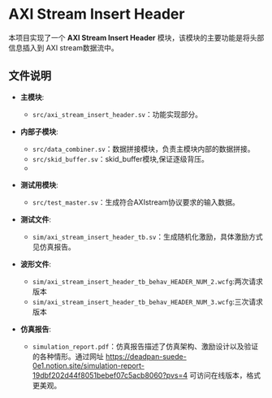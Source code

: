 # AXI Stream Insert Header 

本项目实现了一个 **AXI Stream Insert Header** 模块，该模块的主要功能是将头部信息插入到 AXI stream数据流中。

## 文件说明

- **主模块**:
  - `src/axi_stream_insert_header.sv`：功能实现部分。

- **内部子模块**:
  - `src/data_combiner.sv`：数据拼接模块，负责主模块内部的数据拼接。
  - `src/skid_buffer.sv`：skid_buffer模块,保证逐级背压。
  - 
- **测试用模块**:
  - `src/test_master.sv`：生成符合AXIstream协议要求的输入数据。

- **测试文件**:
  - `sim/axi_stream_insert_header_tb.sv`：生成随机化激励，具体激励方式见仿真报告。
  
- **波形文件**:
  - `sim/axi_stream_insert_header_tb_behav_HEADER_NUM_2.wcfg`:两次请求版本
  - `sim/axi_stream_insert_header_tb_behav_HEADER_NUM_3.wcfg`:三次请求版本

- **仿真报告**:
  - `simulation_report.pdf`：仿真报告描述了仿真架构、激励设计以及验证的各种情形。通过网址 https://deadpan-suede-0e1.notion.site/simulation-report-19dbf202d44f8051bebef07c5acb8060?pvs=4 可访问在线版本，格式更美观。


